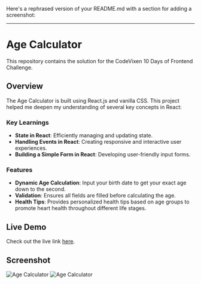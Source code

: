 Here's a rephrased version of your README.md with a section for adding a screenshot:

---

# Age Calculator

This repository contains the solution for the CodeVixen 10 Days of Frontend Challenge.

## Overview

The Age Calculator is built using React.js and vanilla CSS. This project helped me deepen my understanding of several key concepts in React:

### Key Learnings

- **State in React**: Efficiently managing and updating state.
- **Handling Events in React**: Creating responsive and interactive user experiences.
- **Building a Simple Form in React**: Developing user-friendly input forms.

### Features

- **Dynamic Age Calculation**: Input your birth date to get your exact age down to the second.
- **Validation**: Ensures all fields are filled before calculating the age.
- **Health Tips**: Provides personalized health tips based on age groups to promote heart health throughout different life stages.

## Live Demo

Check out the live link [here]( agecalculator-pi.vercel.app ).

## Screenshot

![Age Calculator ]("before.png")
![Age Calculator ](after.png)

